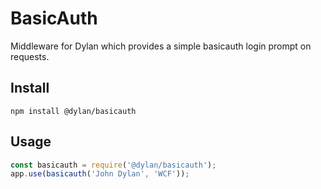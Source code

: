 # BasicAuth

Middleware for Dylan which provides a simple basicauth login prompt on requests.

## Install

`npm install @dylan/basicauth`

## Usage

``` js
const basicauth = require('@dylan/basicauth');
app.use(basicauth('John Dylan', 'WCF'));
```
